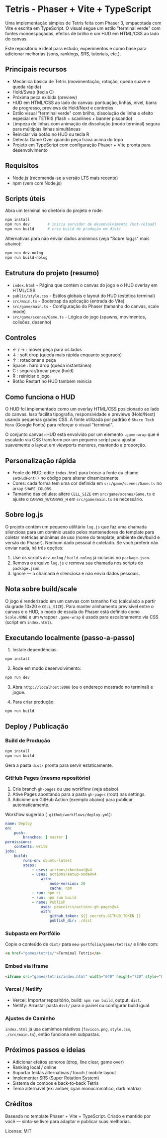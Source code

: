 # Tetris - Phaser + Vite + TypeScript

Uma implementação simples de Tetris feita com Phaser 3, empacotada com Vite e escrita em TypeScript. O visual segue um estilo "terminal verde" com fontes monoespaçadas, efeitos de brilho e um HUD em HTML/CSS ao lado do canvas.

Este repositório é ideal para estudo, experimentos e como base para adicionar melhorias (sons, rankings, SRS, tutoriais, etc.).

## Principais recursos

- Mecânica básica de Tetris (movimentação, rotação, queda suave e queda rápida)
- Hold/Swap (tecla C)
- Próxima peça exibida (preview)
- HUD em HTML/CSS ao lado do canvas: pontuação, linhas, nível, barra de progresso, previews de Hold/Next e controles
- Estilo visual "terminal verde" com brilho, dissolução de linha e efeito especial em TETRIS (flash + scanlines + banner piscando)
- Limpeza de linhas com animação de dissolução (modo terminal) segura para múltiplas linhas simultâneas
- Reiniciar via botão no HUD ou tecla R
- Detecta Game Over quando peça trava acima do topo
- Projeto em TypeScript com configuração Phaser + Vite pronta para desenvolvimento

## Requisitos

- Node.js (recomenda-se a versão LTS mais recente)
- npm (vem com Node.js)

## Scripts úteis

Abra um terminal no diretório do projeto e rode:

```bash
npm install
npm run dev        # inicia servidor de desenvolvimento (hot-reload)
npm run build      # cria build de produção em dist/
```

Alternativas para não enviar dados anônimos (veja "Sobre log.js" mais abaixo):

```bash
npm run dev-nolog
npm run build-nolog
```

## Estrutura do projeto (resumo)

- `index.html` - Página que contém o canvas do jogo e o HUD overlay em HTML/CSS
- `public/style.css` - Estilos globais e layout do HUD (estética terminal)
- `src/main.ts` - Bootstrap da aplicação (entrada do Vite)
- `src/game/main.ts` - Configuração do Phaser (tamanho do canvas, scale mode)
- `src/game/scenes/Game.ts` - Lógica do jogo (spawns, movimentos, colisões, desenho)

## Controles

- ← / → : mover peça para os lados
- ↓ : soft drop (queda mais rápida enquanto segurado)
- ↑ : rotacionar a peça
- Space : hard drop (queda instantânea)
- C : segurar/trocar peça (hold)
- R : reiniciar o jogo
- Botão Restart no HUD também reinicia

## Como funciona o HUD

O HUD foi implementado como um overlay HTML/CSS posicionado ao lado do canvas. Isso facilita tipografia, responsividade e previews (Hold/Next) usando pequenas grades CSS. A fonte utilizada por padrão é `Share Tech Mono` (Google Fonts) para reforçar o visual "terminal".

O conjunto canvas+HUD está envolvido por um elemento `.game-wrap` que é escalado via CSS transform por um pequeno script para ajustar suavemente o layout em viewports menores, mantendo a proporção.

## Personalização rápida

- Fonte do HUD: edite `index.html` para trocar a fonte ou chame `setHudFont()` no código para alterar dinamicamente.
- Cores: cada forma tem uma cor definida em `src/game/scenes/Game.ts` no array `SHAPE_COLORS`.
- Tamanho das células: altere `CELL_SIZE` em `src/game/scenes/Game.ts` e ajuste o `CANVAS_W/CANVAS_H` em `src/game/main.ts` se necessário.

## Sobre log.js

O projeto contém um pequeno utilitário `log.js` que faz uma chamada silenciosa para um domínio usado pelos mantenedores do template para coletar métricas anônimas de uso (nome do template, ambiente dev/build e versão do Phaser). Nenhum dado pessoal é coletado. Se você preferir não enviar nada, há três opções:

1) Use os scripts `dev-nolog` / `build-nolog` já inclusos no `package.json`.
2) Remova o arquivo `log.js` e remova sua chamada nos scripts do `package.json`.
3) Ignore — a chamada é silenciosa e não envia dados pessoais.

## Nota sobre build/scale

O jogo é renderizado em um canvas com tamanho fixo (calculado a partir da grade 10x20 e `CELL_SIZE`). Para manter alinhamento previsível entre o canvas e o HUD, o modo de escala do Phaser está definido como `Scale.NONE` e um wrapper `.game-wrap` é usado para escalonamento via CSS (script em `index.html`).

## Executando localmente (passo-a-passo)

1. Instale dependências:

```bash
npm install
```

2. Rode em modo desenvolvimento:

```bash
npm run dev
```

3. Abra `http://localhost:8080` (ou o endereço mostrado no terminal) e jogue.

4. Para criar produção:

```bash
npm run build
```

## Deploy / Publicação

### Build de Produção

```bash
npm install
npm run build
```
Gera a pasta `dist/` pronta para servir estaticamente.

### GitHub Pages (mesmo repositório)
1. Crie branch `gh-pages` ou use workflow (veja abaixo).
2. Ative Pages apontando para a pasta `gh-pages` (root) nas settings.
3. Adicione um GitHub Action (exemplo abaixo) para publicar automaticamente.

Workflow sugerido (`.github/workflows/deploy.yml`):
```yaml
name: Deploy
on:
	push:
		branches: [ master ]
permissions:
	contents: write
jobs:
	build:
		runs-on: ubuntu-latest
		steps:
			- uses: actions/checkout@v4
			- uses: actions/setup-node@v4
				with:
					node-version: 20
					cache: npm
			- run: npm ci
			- run: npm run build
			- name: Publish
				uses: peaceiris/actions-gh-pages@v4
				with:
					github_token: ${{ secrets.GITHUB_TOKEN }}
					publish_dir: ./dist
```

### Subpasta em Portfólio
Copie o conteúdo de `dist/` para `meu-portfolio/games/tetris/` e linke com:
```html
<a href="games/tetris/">Terminal Tetris</a>
```

### Embed via iframe
```html
<iframe src="games/tetris/index.html" width="640" height="720" style="border:0;background:#000" loading="lazy"></iframe>
```

### Vercel / Netlify
- Vercel: Importar repositório, build: `npm run build`, output: `dist`.
- Netlify: Arrastar pasta `dist/` para o painel ou configurar build igual.

### Ajustes de Caminho
`index.html` já usa caminhos relativos (`favicon.png`, `style.css`, `./src/main.ts`), então funciona em subpastas.

## Próximos passos e ideias

- Adicionar efeitos sonoros (drop, line clear, game over)
- Ranking local / online
- Suportar teclas alternativas / touch / mobile layout
- Implementar SRS (Super Rotation System)
- Sistema de combos e back-to-back Tetris
- Tema alternável (ex: amber, cyan monocromático, dark matrix)

## Créditos

Baseado no template Phaser + Vite + TypeScript. Criado e mantido por você — sinta-se livre para adaptar e publicar suas melhorias.

License: MIT
